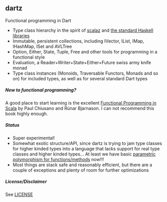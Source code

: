 dartz
-----

Functional programming in Dart

* Type class hierarchy in the spirit of [scalaz](https://github.com/scalaz/scalaz) and [the standard Haskell libraries](https://wiki.haskell.org/Typeclassopedia)
* Immutable, persistent collections, including IVector, IList, IMap, IHashMap, ISet and AVLTree
* Option, Either, State, Tuple, Free and other tools for programming in a functional style
* Evaluation, a Reader+Writer+State+Either+Future swiss army knife monad
* Type class instances (Monoids, Traversable Functors, Monads and so on) for included types, as well as for several standard Dart types


##### New to functional programming?

A good place to start learning is the excellent [Functional Programming in Scala](https://www.manning.com/books/functional-programming-in-scala) by Paul Chiusano and Rúnar Bjarnason. I can not recommend this book highly enough.

##### Status

* Super experimental!
* Somewhat exotic structure/API, since dartz is trying to jam type classes for higher kinded types into a language that lacks support for real type classes and higher kinded types... At least we have basic [parametric polymorphism for functions/methods](https://github.com/dart-lang/dev_compiler/blob/master/doc/GENERIC_METHODS.md) now!!!
* Most things are stack safe and reasonably efficient, but there are a couple of exceptions and plenty of room for further optimizations

##### License/Disclaimer

See [LICENSE](https://github.com/spebbe/dartz/blob/master/LICENSE)
